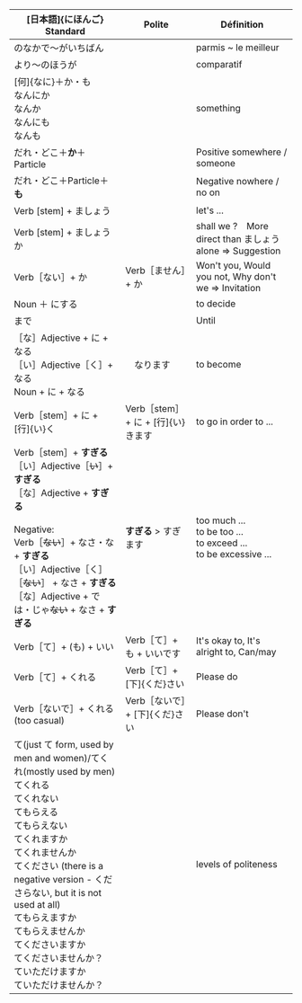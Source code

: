 | [日本語]{にほんご} Standard | Polite | Définition |
| --- | --- | --- |
| のなかで～がいちばん |  | parmis ~ le meilleur |
| より～のほうが |  | comparatif |
| [何]{なに}＋か・も <br>なんにか<br>なんか<br>なんにも<br>なんも |  | something |
| だれ・どこ＋**か**＋Particle |  | Positive somewhere / someone |
| だれ・どこ＋Particle＋**も** |  | Negative nowhere / no on |
| Verb [stem] + ましょう |  | let's ... |
| Verb [stem] + ましょうか |  | shall we ?　More direct than ましょう alone => Suggestion |
| Verb［ない］+ か | Verb［ません］+ か | Won't you, Would you not, Why don't we => Invitation |
| Noun ＋ にする |  | to decide |
| まで |  | Until |
| ［な］Adjective + に + なる<br>［い］Adjective［く］+ なる<br>Noun + に + なる | 　なります | to become |
| Verb［stem］+ に + [行]{い}く | Verb［stem］+ に + [行]{い}きます | to go in order to ... |
| Verb［stem］+ **すぎる**<br>［い］Adjective［~~い~~］+ **すぎる**<br>［な］Adjective + **すぎる**<br><br>Negative:<br>Verb［~~ない~~］+ なさ・な + **すぎる**<br>［い］Adjective［く］［~~ない~~］ + なさ + **すぎる**<br>［な］Adjective + では・じゃ~~ない~~ + なさ + **すぎる** | **すぎる** > すぎます | too much ...<br>to be too ...<br>to exceed ...<br>to be excessive ... |
| Verb［て］+ (も) + いい | Verb［て］+ も + いいです | It's okay to, It's alright to, Can/may |
| Verb［て］+ くれる | Verb［て］+ [下]{くだ}さい | Please do |
| Verb［ないで］+ くれる (too casual) | Verb［ないで］+ [下]{くだ}さい | Please don't |
| て(just て form, used by men and women)/てくれ(mostly used by men)<br>てくれる<br>てくれない<br>てもらえる<br>てもらえない<br>てくれますか<br>てくれませんか<br>てください (there is a negative version - くださらない, but it is not used at all)<br>てもらえますか<br>てもらえませんか<br>てくださいますか<br>てくださいませんか？<br>ていただけますか<br>ていただけませんか？<br> |  | levels of politeness |
